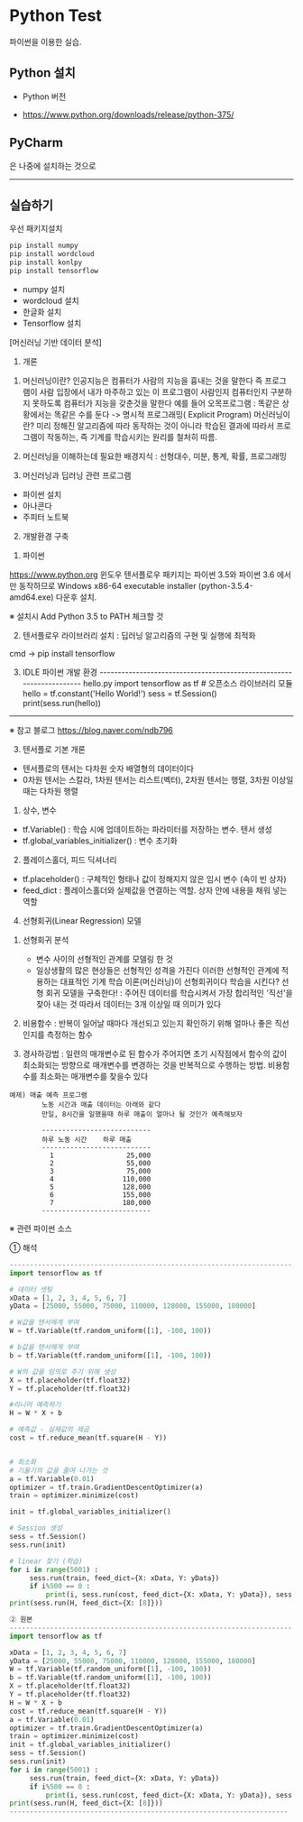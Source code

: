 # Python Test
파이썬을 이용한 실습.

## Python 설치
* Python 버전
- https://www.python.org/downloads/release/python-375/

## PyCharm
은 나중에 설치하는 것으로

<hr>

## 실습하기
우선 패키지설치
```python
pip install numpy
pip install wordcloud
pip install konlpy
pip install tensorflow
```
- numpy 설치
- wordcloud 설치
- 한글화 설치
- Tensorflow 설치

[머신러닝 기반 데이터 분석]

1. 개론

1) 머신러닝이란?
인공지능은 컴퓨터가 사람의 지능을 흉내는 것을 말한다
즉 프로그램이 사람 입장에서 내가 마주하고 있는 이 프로그램이 사람인지 컴퓨터인지 구분하지 못하도록 컴퓨터가 지능을 갖춘것을 말한다
예를 들어 오목프로그램 : 똑같은 상황에서는 똑같은 수를 둔다 -> 명시적 프로그래밍( Explicit Program)
머신러닝이란? 미리 정해진 알고리즘에 따라 동작하는 것이 아니라 학습된 결과에 따라서 프로그램이 작동하는,
즉 기계를 학습시키는 원리를 철처히 따름.

2) 머신러닝을 이해하는데 필요한 배경지식 : 선형대수, 미분, 통계, 확률, 프로그래밍

3) 머신러닝과 딥러닝 관련 프로그램
- 파이썬 설치
- 아나콘다
- 주피터 노트북

2. 개발환경 구축

1) 파이썬

https://www.python.org
윈도우 텐서플로우 패키지는 파이썬 3.5와 파이썬 3.6 에서만 동작하므로
Windows x86-64 executable installer (python-3.5.4-amd64.exe) 다운후 설치.

※ 설치시 Add Python 3.5 to PATH 체크할 것

2) 텐서플로우 라이브러리 설치 : 딥러닝 알고리즘의 구현 및 실행에 최적화
 
cmd -> pip install tensorflow

3)  IDLE 파이썬 개발 환경
--------------------------------------------------------------------- hello.py
import tensorflow as tf                              # 오픈소스 라이브러리 모듈
hello = tf.constant('Hello World!')
sess = tf.Session()
print(sess.run(hello))
---------------------------------------------------------------------

※ 참고 블로그 https://blog.naver.com/ndb796


3. 텐서플로 기본 개론

- 텐서플로의 텐서는 다차원 숫자 배열형의 데이터이다
- 0차원 텐서는 스칼라, 1차원 텐서는 리스트(벡터), 2차원 텐서는 행렬, 3차원 이상일때는 다차원 행렬

1) 상수, 변수

- tf.Variable() : 학습 시에 업데이트하는 파라미터를 저장하는 변수. 텐서 생성
- tf.global_variables_initializer() : 변수 초기화

2) 플레이스홀더, 피드 딕셔너리

- tf.placeholder() : 구체적인 형태나 값이 정해지지 않은 임시 변수 (속이 빈 상자)
- feed_dict : 플레이스홀더와 실제값을 연결하는 역할. 상자 안에 내용을 채워 넣는 역할

4. 선형회귀(Linear Regression)  모델

1) 선형회귀 분석
   
    - 변수 사이의 선형적인 관계를 모델링 한 것
    - 일상생활의 많은 현상들은 선형적인 성격을 가진다
       이러한 선형적인 관계에 적용하는 대표적인 기계 학습 이론(머신러닝)이 선형회귀이다
       학습을 시킨다?
       선형 회귀 모델을 구축한다! : 주어진 데이터를 학습시켜서 가장 합리적인 '직선'을 찾아 내는 것
                                                  따라서 데이터는 3개 이상일 때 의미가 있다

  2) 비용함수 : 반복이 일어날 때마다 개선되고 있는지 확인하기 위해 얼마나 좋은 직선인지를 측정하는 함수

  3) 경사하강법 : 일련의 매개변수로 된 함수가 주어지면 초기 시작점에서 함수의 값이 최소화되는 방향으로
                         매개변수를 변경하는 것을 반복적으로 수행하는 방법.
                         비용함수를 최소화는 매개변수를 찾을수 있다

 

    예제) 매출 예측 프로그램
            노동 시간과 매출 데이터는 아래와 같다
            만일, 8시간을 일했을때 하루 매출이 얼마나 될 것인가 예측해보자

            ---------------------------
            하루 노동 시간    하루 매출
            ---------------------------
              1                  25,000
              2                  55,000
              3                  75,000
              4                 110,000
              5                 128,000
              6                 155,000
              7                 180,000
            ---------------------------

 

 

※ 관련 파이썬 소스


① 해석
```python
---------------------------------------------------------------------- 매출예측.py
import tensorflow as tf

# 데이터 셋팅
xData = [1, 2, 3, 4, 5, 6, 7]
yData = [25000, 55000, 75000, 110000, 128000, 155000, 180000]

# W값을 텐서에게 부여
W = tf.Variable(tf.random_uniform([1], -100, 100))                          

# b값을 텐서에게 부여
b = tf.Variable(tf.random_uniform([1], -100, 100))

# W의 값을 임의로 주기 위해 생성
X = tf.placeholder(tf.float32)
Y = tf.placeholder(tf.float32)

#리니어 예측하기
H = W * X + b  

# 예측값 - 실제값의 제곱
cost = tf.reduce_mean(tf.square(H - Y))


# 최소화
# 기울기의 값을 줄여 나가는 것
a = tf.Variable(0.01)
optimizer = tf.train.GradientDescentOptimizer(a)
train = optimizer.minimize(cost)

init = tf.global_variables_initializer()

# Session 생성
sess = tf.Session()
sess.run(init)

# linear 찾기 (학습)
for i in range(5001) :
     sess.run(train, feed_dict={X: xData, Y: yData})
     if i%500 == 0 :
         print(i, sess.run(cost, feed_dict={X: xData, Y: yData}), sess.run(W), sess.run(b))
print(sess.run(H, feed_dict={X: [8]}))
```
 

 
```python
② 원본
---------------------------------------------------------------------- 매출예측.py
import tensorflow as tf

xData = [1, 2, 3, 4, 5, 6, 7]
yData = [25000, 55000, 75000, 110000, 128000, 155000, 180000]
W = tf.Variable(tf.random_uniform([1], -100, 100))                          
b = tf.Variable(tf.random_uniform([1], -100, 100))
X = tf.placeholder(tf.float32)
Y = tf.placeholder(tf.float32)
H = W * X + b                                                                              
cost = tf.reduce_mean(tf.square(H - Y))
a = tf.Variable(0.01)
optimizer = tf.train.GradientDescentOptimizer(a)
train = optimizer.minimize(cost)
init = tf.global_variables_initializer()
sess = tf.Session()
sess.run(init)
for i in range(5001) :
     sess.run(train, feed_dict={X: xData, Y: yData})
     if i%500 == 0 :
         print(i, sess.run(cost, feed_dict={X: xData, Y: yData}), sess.run(W), sess.run(b))
print(sess.run(H, feed_dict={X: [8]}))
---------------------------------------------------------------------
```
